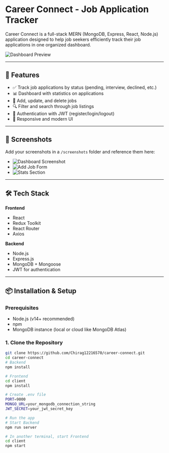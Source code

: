 # Career Connect - Job Application Tracker

Career Connect is a full-stack MERN (MongoDB, Express, React, Node.js) application designed to help job seekers efficiently track their job applications in one organized dashboard.

![Dashboard Preview](./screenshots/dashboard-1.png) <!-- Replace with your actual image paths -->

---

## 🚀 Features

- ✅ Track job applications by status (pending, interview, declined, etc.)
- 📊 Dashboard with statistics on applications
- 📝 Add, update, and delete jobs
- 🔍 Filter and search through job listings
- 🔐 Authentication with JWT (register/login/logout)
- 🎨 Responsive and modern UI

---

## 📸 Screenshots

Add your screenshots in a `/screenshots` folder and reference them here:

- ![Dashboard Screenshot](./screenshots/dashboard-1.png)
- ![Add Job Form](./screenshots/add-job-form.png)
- ![Stats Section](./screenshots/stats-section.png)

---

## 🛠️ Tech Stack

**Frontend**
- React
- Redux Toolkit
- React Router
- Axios

**Backend**
- Node.js
- Express.js
- MongoDB + Mongoose
- JWT for authentication

---

## 📦 Installation & Setup

### Prerequisites

- Node.js (v14+ recommended)
- npm
- MongoDB instance (local or cloud like MongoDB Atlas)

### 1. Clone the Repository

```bash
git clone https://github.com/Chirag12216570/career-connect.git
cd career-connect
# Backend
npm install

# Frontend
cd client
npm install

# Create .env file
PORT=9000
MONGO_URL=your_mongodb_connection_string
JWT_SECRET=your_jwt_secret_key

# Run the app
# Start Backend
npm run server

# In another terminal, start Frontend
cd client
npm start


